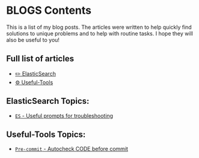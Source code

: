 # BLOGS Contents

This is a list of my blog posts. The articles were written to help quickly find solutions to unique problems and to help with routine tasks. 
I hope they will also be useful to you!

## Full list of articles

- [✏️ ElasticSearch](#ElasticSearch/)
- [⚙️ Useful-Tools](#Useful-Tools/)

## ElasticSearch Topics:

- [`ES` - Useful prompts for troubleshooting](#ElasticSearch/elasticsearch-useful-prompts.md)

## Useful-Tools Topics:

- [`Pre-commit` - Autocheck CODE before commit](#Useful-Tools/pre-commit.md)
